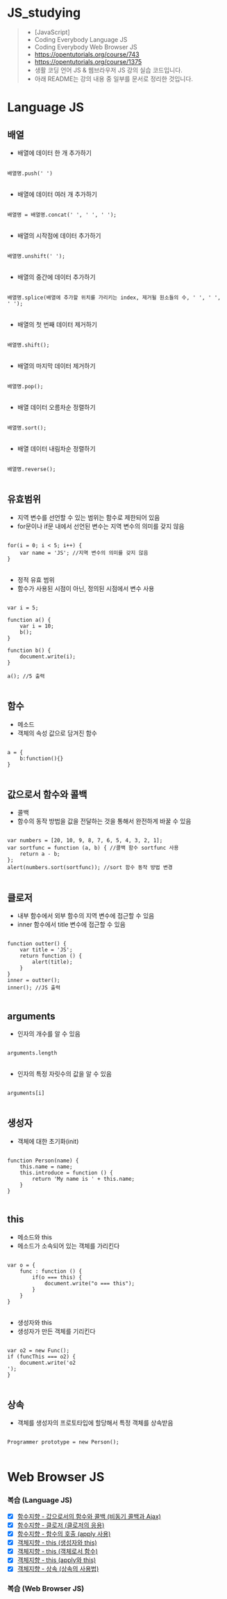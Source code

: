 # JS_studying

> * [JavaScript]
> * Coding Everybody Language JS
> * Coding Everybody Web Browser JS
> * https://opentutorials.org/course/743
> * https://opentutorials.org/course/1375
> * 생활 코딩 언어 JS & 웹브라우저 JS 강의 실습 코드입니다.
> * 아래 README는 강의 내용 중 일부를 문서로 정리한 것입니다.

# Language JS

## 배열

* 배열에 데이터 한 개 추가하기
<pre>
<code>
배열명.push(' ')
</code>
</pre>

* 배열에 데이터 여러 개 추가하기
<pre>
<code>
배열명 = 배열명.concat(' ', ' ', ' ');
</code>
</pre>

* 배열의 시작점에 데이터 추가하기
<pre>
<code>
배열명.unshift(' ');
</code>
</pre>

* 배열의 중간에 데이터 추가하기
<pre>
<code>
배열명.splice(배열에 추가할 위치를 가리키는 index, 제거될 원소들의 수, ' ', ' ', ' ');
</code>
</pre>

* 배열의 첫 번째 데이터 제거하기
<pre>
<code>
배열명.shift();
</code>
</pre>

* 배열의 마지막 데이터 제거하기
<pre>
<code>
배열명.pop();
</code>
</pre>

* 배열 데이터 오름차순 정렬하기
<pre>
<code>
배열명.sort();
</code>
</pre>

* 배열 데이터 내림차순 정렬하기
<pre>
<code>
배열명.reverse();
</code>
</pre>

## 유효범위

* 지역 변수를 선언할 수 있는 범위는 함수로 제한되어 있음
* for문이나 if문 내에서 선언된 변수는 지역 변수의 의미를 갖지 않음
<pre>
<code>
for(i = 0; i < 5; i++) {
    var name = 'JS'; //지역 변수의 의미를 갖지 않음
}
</code>
</pre>

* 정적 유효 범위
* 함수가 사용된 시점이 아닌, 정의된 시점에서 변수 사용
<pre>
<code>
var i = 5;

function a() {
    var i = 10;
    b();
}

function b() {
    document.write(i);
}

a(); //5 출력
</code>
</pre>

## 함수

* 메소드
* 객체의 속성 값으로 담겨진 함수
<pre>
<code>
a = {
    b:function(){}
}
</code>
</pre>

## 값으로서 함수와 콜백

* 콜백
* 함수의 동작 방법을 값을 전달하는 것을 통해서 완전하게 바꿀 수 있음
<pre>
<code>
var numbers = [20, 10, 9, 8, 7, 6, 5, 4, 3, 2, 1];
var sortfunc = function (a, b) { //콜백 함수 sortfunc 사용
    return a - b;
};
alert(numbers.sort(sortfunc)); //sort 함수 동작 방법 변경
</code>
</pre>

## 클로저

* 내부 함수에서 외부 함수의 지역 변수에 접근할 수 있음
* inner 함수에서 title 변수에 접근할 수 있음
<pre>
<code>
function outter() {
    var title = 'JS';
    return function () {
        alert(title);
    }
}
inner = outter();
inner(); //JS 출력
</code>
</pre>

## arguments

* 인자의 개수를 알 수 있음
<pre>
<code>
arguments.length
</code>
</pre>

* 인자의 특정 자릿수의 값을 알 수 있음
<pre>
<code>
arguments[i]
</code>
</pre>

## 생성자

* 객체에 대한 초기화(init)
<pre>
<code>
function Person(name) {
    this.name = name;
    this.introduce = function () {
        return 'My name is ' + this.name;
    }
}
</code>
</pre>

## this

* 메소드와 this
* 메소드가 소속되어 있는 객체를 가리킨다
<pre>
<code>
var o = {
    func : function () {
        if(o === this) {
            document.write("o === this");
        }
    }
}
</code>
</pre>

* 생성자와 this
* 생성자가 만든 객체를 기리킨다
<pre>
<code>
var o2 = new Func();
if (funcThis === o2) {
    document.write('o2 <br />');
}
</code>
</pre>

## 상속

* 객체를 생성자의 프로토타입에 할당해서 특정 객체를 상속받음
<pre>
<code>
Programmer prototype = new Person();
</code>
</pre>

# Web Browser JS

### 복습 (Language JS)

- [x] [함수지향 - 값으로서의 함수와 콜백 (비동기 콜백과 Ajax)](https://www.youtube.com/watch?v=NDFjwybbong)
- [x] [함수지향 - 클로저 (클로저의 응용)](https://www.youtube.com/watch?v=9A0pMrS6Bh0)
- [x] [함수지향 - 함수의 호출 (apply 사용)](https://www.youtube.com/watch?v=Ubs30Xxe-Ps)
- [x] [객체지향 - this (생성자와 this)](https://www.youtube.com/watch?v=TdkYLonYuDw)
- [x] [객체지향 - this (객체로서 함수)](https://www.youtube.com/watch?v=6I421TLN9vg)
- [x] [객체지향 - this (apply와 this)](https://www.youtube.com/watch?v=j0TPsYspzbI)
- [x] [객체지향 - 상속 (상속의 사용법)](https://www.youtube.com/watch?v=mM-4t2J0lYM)

### 복습 (Web Browser JS)